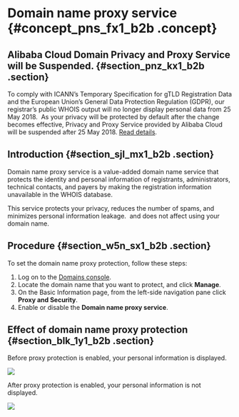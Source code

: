 # Domain name proxy service {#concept_pns_fx1_b2b .concept}

## Alibaba Cloud Domain Privacy and Proxy Service will be Suspended. {#section_pnz_kx1_b2b .section}

To comply with ICANN’s Temporary Specification for gTLD Registration Data and the European Union’s General Data Protection Regulation \(GDPR\), our registrar’s public WHOIS output will no longer display personal data from 25 May 2018.  As your privacy will be protected by default after the change becomes effective, Privacy and Proxy Service provided by Alibaba Cloud will be suspended after 25 May 2018. [Read details](https://www.alibabacloud.com/notice/yuming05251?spm=a2c63.p38356.a3.1.743d9609Vx3BpY).

## Introduction {#section_sjl_mx1_b2b .section}

Domain name proxy service is a value-added domain name service that protects the identity and personal information of registrants, administrators, technical contacts, and payers by making the registration information unavailable in the WHOIS database.

This service protects your privacy, reduces the number of spams, and minimizes personal information leakage.  and does not affect using your domain name.

## Procedure {#section_w5n_sx1_b2b .section}

To set the domain name proxy protection, follow these steps:

1.  Log on to the [Domains console](https://dc.console.aliyun.com/#/domain/list).
2.  Locate the domain name that you want to protect, and click **Manage**.
3.  On the Basic Information page, from the left-side navigation pane click **Proxy and Security**.
4.  Enable or disable the **Domain name proxy service**.

## Effect of domain name proxy protection {#section_blk_1y1_b2b .section}

Before proxy protection is enabled, your personal information is displayed.

![](http://static-aliyun-doc.oss-cn-hangzhou.aliyuncs.com/assets/img/14345/5959_en-US.png)

After proxy protection is enabled, your personal information is not displayed.

![](http://static-aliyun-doc.oss-cn-hangzhou.aliyuncs.com/assets/img/14345/5960_en-US.png)

